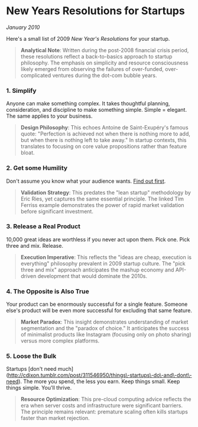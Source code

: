 # New Years Resolutions for Startups
*January 2010*





  Here's a small list of 2009 *New Year's Resolutions* for your startup.

> **Analytical Note**: Written during the post-2008 financial crisis period, these resolutions reflect a back-to-basics approach to startup philosophy. The emphasis on simplicity and resource consciousness likely emerged from observing the failures of over-funded, over-complicated ventures during the dot-com bubble years.

  ### 1. Simplify

 Anyone can make something complex. It takes thoughtful planning, consideration, and discipline to make something simple. Simple \= elegant. The same applies to your business.

> **Design Philosophy**: This echoes Antoine de Saint-Exupéry's famous quote: "Perfection is achieved not when there is nothing more to add, but when there is nothing left to take away." In startup contexts, this translates to focusing on core value propositions rather than feature bloat.

 ### 2. Get some Humility

 Don't assume you know what your audience wants. [Find out first](http://www.fourhourworkweek.com/blog/2009/12/13/how-to-create-a-global-phenomenon-for-less-than\10000/).

> **Validation Strategy**: This predates the "lean startup" methodology by Eric Ries, yet captures the same essential principle. The linked Tim Ferriss example demonstrates the power of rapid market validation before significant investment.

 ### 3. Release a Real Product

 10,000 great ideas are worthless if you never act upon them. Pick one. Pick three and mix. Release.

> **Execution Imperative**: This reflects the "ideas are cheap, execution is everything" philosophy prevalent in 2009 startup culture. The "pick three and mix" approach anticipates the mashup economy and API-driven development that would dominate the 2010s.

 ### 4. The Opposite is Also True

 Your product can be enormously successful for a single feature. Someone else's product will be even more successful for excluding that same feature.

> **Market Paradox**: This insight demonstrates understanding of market segmentation and the "paradox of choice." It anticipates the success of minimalist products like Instagram (focusing only on photo sharing) versus more complex platforms.

 ### 5. Loose the Bulk

 Startups \[don't need much](http://cdixon.tumblr.com/post/311546950/things\-startups\-do\-and\-dont\-need). The more you spend, the less you earn. Keep things small. Keep things simple. You'll thrive.

> **Resource Optimization**: This pre-cloud computing advice reflects the era when server costs and infrastructure were significant barriers. The principle remains relevant: premature scaling often kills startups faster than market rejection.
